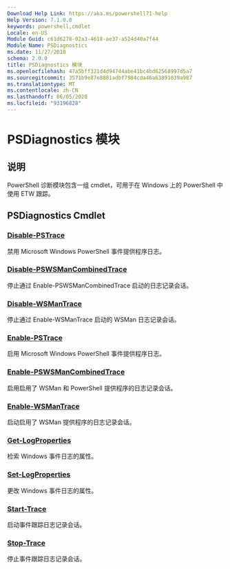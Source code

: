 ```yaml
---
Download Help Link: https://aka.ms/powershell71-help
Help Version: 7.1.0.0
keywords: powershell,cmdlet
Locale: en-US
Module Guid: c61d6278-02a3-4618-ae37-a524d40a7f44
Module Name: PSDiagnostics
ms.date: 11/27/2018
schema: 2.0.0
title: PSDiagnostics 模块
ms.openlocfilehash: 47a5bff321d4d94744abe41bc4bd62568997d5a7
ms.sourcegitcommit: 3571b9e87e8881adbf7984cda46a63891039a987
ms.translationtype: MT
ms.contentlocale: zh-CN
ms.lasthandoff: 06/05/2020
ms.locfileid: "93196828"
---
```

# PSDiagnostics 模块

## 说明

PowerShell 诊断模块包含一组 cmdlet，可用于在 Windows 上的 PowerShell 中使用 ETW 跟踪。

## PSDiagnostics Cmdlet

### [Disable-PSTrace](Disable-PSTrace.md)
禁用 Microsoft Windows PowerShell 事件提供程序日志。

### [Disable-PSWSManCombinedTrace](Disable-PSWSManCombinedTrace.md)
停止通过 Enable-PSWSManCombinedTrace 启动的日志记录会话。

### [Disable-WSManTrace](Disable-WSManTrace.md)
停止通过 Enable-WSManTrace 启动的 WSMan 日志记录会话。

### [Enable-PSTrace](Enable-PSTrace.md)
启用 Microsoft Windows PowerShell 事件提供程序日志。

### [Enable-PSWSManCombinedTrace](Enable-PSWSManCombinedTrace.md)
启用启用了 WSMan 和 PowerShell 提供程序的日志记录会话。

### [Enable-WSManTrace](Enable-WSManTrace.md)
启动启用了 WSMan 提供程序的日志记录会话。

### [Get-LogProperties](Get-LogProperties.md)
检索 Windows 事件日志的属性。

### [Set-LogProperties](Set-LogProperties.md)
更改 Windows 事件日志的属性。

### [Start-Trace](Start-Trace.md)
启动事件跟踪日志记录会话。

### [Stop-Trace](Stop-Trace.md)
停止事件跟踪日志记录会话。

